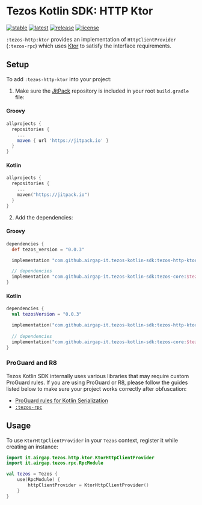 # Tezos Kotlin SDK: HTTP Ktor

[![stable](https://img.shields.io/github/v/tag/airgap-it/tezos-kotlin-sdk?label=stable&sort=semver)](https://github.com/airgap-it/tezos-kotlin-sdk/releases)
[![latest](https://img.shields.io/github/v/tag/airgap-it/tezos-kotlin-sdk?color=orange&include_prereleases&label=latest)](https://github.com/airgap-it/tezos-kotlin-sdk/releases)
[![release](https://img.shields.io/jitpack/v/github/airgap-it/tezos-kotlin-sdk)](https://jitpack.io/#airgap-it/tezos-kotlin-sdk)
[![license](https://img.shields.io/github/license/airgap-it/tezos-kotlin-sdk)](https://github.com/airgap-it/tezos-kotlin-sdk/blob/master/LICENSE)

`:tezos-http:ktor` provides an implementation of `HttpClientProvider` (`:tezos-rpc`) which uses [Ktor](https://ktor.io/) to satisfy the interface requirements.

## Setup

To add `:tezos-http-ktor` into your project:

1. Make sure the [JitPack](https://jitpack.io/) repository is included in your root `build.gradle` file:

#### Groovy
  ```groovy
  allprojects {
    repositories {
      ...
      maven { url 'https://jitpack.io' }
    }
  }
  ```

#### Kotlin
  ```kotlin
  allprojects {
    repositories {
      ...
      maven("https://jitpack.io")
    }
  }
  ```

2. Add the dependencies:

#### Groovy
  ```groovy
  dependencies {
    def tezos_version = "0.0.3"

    implementation "com.github.airgap-it.tezos-kotlin-sdk:tezos-http-ktor:$tezos_version"

    // dependencies
    implementation "com.github.airgap-it.tezos-kotlin-sdk:tezos-core:$tezos_version"
  }
  ```

#### Kotlin

  ```kotlin
  dependencies {
    val tezosVersion = "0.0.3"

    implementation("com.github.airgap-it.tezos-kotlin-sdk:tezos-http-ktor:$tezosVersion")
    
    // dependencies
    implementation("com.github.airgap-it.tezos-kotlin-sdk:tezos-core:$tezosVersion")
}
  ```

### ProGuard and R8
Tezos Kotlin SDK internally uses various libraries that may require custom ProGuard rules. If you are using ProGuard or R8, please follow the guides listed below to make sure your project works correctly after obfuscation:

- [ProGuard rules for Kotlin Serialization](https://github.com/Kotlin/kotlinx.serialization#android)
- [`:tezos-rpc`](https://github.com/airgap-it/tezos-kotlin-sdk/tree/main/tezos-rpc#proguard-and-r8)

## Usage

To use `KtorHttpClientProvider` in your `Tezos` context, register it while creating an instance:

```kotlin
import it.airgap.tezos.http.ktor.KtorHttpClientProvider
import it.airgap.tezos.rpc.RpcModule

val tezos = Tezos {
    use(RpcModule) {
        httpClientProvider = KtorHttpClientProvider()
    }
}
```